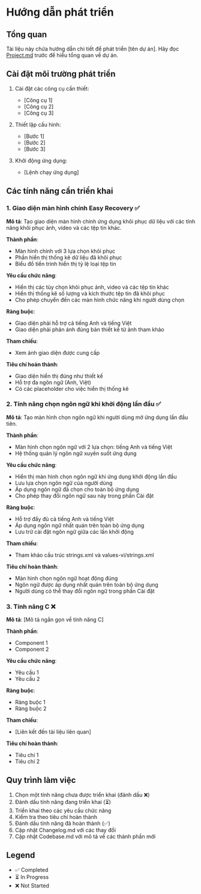 # Hướng dẫn phát triển

## Tổng quan

Tài liệu này chứa hướng dẫn chi tiết để phát triển [tên dự án]. Hãy đọc [Project.md](Project.md) trước để hiểu tổng quan về dự án.

## Cài đặt môi trường phát triển

1. Cài đặt các công cụ cần thiết:

   - [Công cụ 1]
   - [Công cụ 2]
   - [Công cụ 3]

2. Thiết lập cấu hình:

   - [Bước 1]
   - [Bước 2]
   - [Bước 3]

3. Khởi động ứng dụng:
   - [Lệnh chạy ứng dụng]

## Các tính năng cần triển khai

### 1. Giao diện màn hình chính Easy Recovery ✅

**Mô tả**: Tạo giao diện màn hình chính ứng dụng khôi phục dữ liệu với các tính năng khôi phục ảnh, video và các tệp tin khác.

**Thành phần**:

- Màn hình chính với 3 lựa chọn khôi phục
- Phần hiển thị thống kê dữ liệu đã khôi phục
- Biểu đồ tiến trình hiển thị tỷ lệ loại tệp tin

**Yêu cầu chức năng**:

- Hiển thị các tùy chọn khôi phục ảnh, video và các tệp tin khác
- Hiển thị thống kê số lượng và kích thước tệp tin đã khôi phục
- Cho phép chuyển đến các màn hình chức năng khi người dùng chọn

**Ràng buộc**:

- Giao diện phải hỗ trợ cả tiếng Anh và tiếng Việt
- Giao diện phải phản ánh đúng bản thiết kế từ ảnh tham khảo

**Tham chiếu**:

- Xem ảnh giao diện được cung cấp

**Tiêu chí hoàn thành**:

- Giao diện hiển thị đúng như thiết kế
- Hỗ trợ đa ngôn ngữ (Anh, Việt)
- Có các placeholder cho việc hiển thị thống kê

### 2. Tính năng chọn ngôn ngữ khi khởi động lần đầu ✅

**Mô tả**: Tạo màn hình chọn ngôn ngữ khi người dùng mở ứng dụng lần đầu tiên.

**Thành phần**:

- Màn hình chọn ngôn ngữ với 2 lựa chọn: tiếng Anh và tiếng Việt
- Hệ thống quản lý ngôn ngữ xuyên suốt ứng dụng

**Yêu cầu chức năng**:

- Hiển thị màn hình chọn ngôn ngữ khi ứng dụng khởi động lần đầu
- Lưu lựa chọn ngôn ngữ của người dùng
- Áp dụng ngôn ngữ đã chọn cho toàn bộ ứng dụng
- Cho phép thay đổi ngôn ngữ sau này trong phần Cài đặt

**Ràng buộc**:

- Hỗ trợ đầy đủ cả tiếng Anh và tiếng Việt
- Áp dụng ngôn ngữ nhất quán trên toàn bộ ứng dụng
- Lưu trữ cài đặt ngôn ngữ giữa các lần khởi động

**Tham chiếu**:

- Tham khảo cấu trúc strings.xml và values-vi/strings.xml

**Tiêu chí hoàn thành**:

- Màn hình chọn ngôn ngữ hoạt động đúng
- Ngôn ngữ được áp dụng nhất quán trên toàn bộ ứng dụng
- Người dùng có thể thay đổi ngôn ngữ trong phần Cài đặt

### 3. Tính năng C ❌

**Mô tả**: [Mô tả ngắn gọn về tính năng C]

**Thành phần**:

- Component 1
- Component 2

**Yêu cầu chức năng**:

- Yêu cầu 1
- Yêu cầu 2

**Ràng buộc**:

- Ràng buộc 1
- Ràng buộc 2

**Tham chiếu**:

- [Liên kết đến tài liệu liên quan]

**Tiêu chí hoàn thành**:

- Tiêu chí 1
- Tiêu chí 2

## Quy trình làm việc

1. Chọn một tính năng chưa được triển khai (đánh dấu ❌)
2. Đánh dấu tính năng đang triển khai (⏳)
3. Triển khai theo các yêu cầu chức năng
4. Kiểm tra theo tiêu chí hoàn thành
5. Đánh dấu tính năng đã hoàn thành (✅)
6. Cập nhật Changelog.md với các thay đổi
7. Cập nhật Codebase.md với mô tả về các thành phần mới

## Legend

- ✅ Completed
- ⏳ In Progress
- ❌ Not Started
